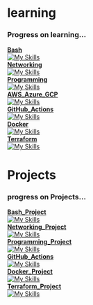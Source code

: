 # learning
### Progress on learning...

<a href="https://github.com/Vasanthabalaji01/-/tree/main/Learning/Bash"><b>Bash</b></a> <br>
[![My Skills](https://skillicons.dev/icons?i=bash)](https://skillicons.dev)<br>
<a href="https://github.com/Vasanthabalaji01/-/tree/main/Learning/Networking"><b>Networking</b></a> <br>
[![My Skills](https://skillicons.dev/icons?i=Networking)](https://skillicons.dev)<br>
<a href="https://github.com/Vasanthabalaji01/-/tree/main/Learning/Programming"><b>Programming</b></a> <br>
[![My Skills](https://skillicons.dev/icons?i=py)](https://skillicons.dev)<br>
<a href="https://github.com/Vasanthabalaji01/-/tree/main/Learning/AWS_Azure_GCP"><b>AWS_Azure_GCP</b></a> <br>
[![My Skills](https://skillicons.dev/icons?i=aws,azure,gcp)](https://skillicons.dev)<br>
<a href="https://github.com/Vasanthabalaji01/-/tree/main/Learning/GitHub_Action"><b>GitHub_Actions</b></a> <br>
[![My Skills](https://skillicons.dev/icons?i=git)](https://skillicons.dev)<br>
<a href="https://github.com/Vasanthabalaji01/-/tree/main/Learning/Docker"><b>Docker</b></a> <br>
[![My Skills](https://skillicons.dev/icons?i=docker)](https://skillicons.dev)<br>
<a href="https://github.com/Vasanthabalaji01/-/tree/main/Learning/Terraform"><b>Terraform</b></a> <br>
[![My Skills](https://skillicons.dev/icons?i=terraform)](https://skillicons.dev)<br>

# Projects
### progress on Projects...

<a href="https://github.com/Vasanthabalaji01/-/tree/main/Projects/Bash_Project"><b>Bash_Project</b></a> <br>
[![My Skills](https://skillicons.dev/icons?i=bash)](https://skillicons.dev)<br>
<a href="https://github.com/Vasanthabalaji01/-/tree/main/Projects/Networking_Project"><b>Networking_Project</b></a> <br>
[![My Skills](https://skillicons.dev/icons?i=Networking)](https://skillicons.dev)<br>
<a href="https://github.com/Vasanthabalaji01/-/tree/main/Projects/Programming_Project"><b>Programming_Project</b></a> <br>
[![My Skills](https://skillicons.dev/icons?i=py)](https://skillicons.dev)<br>
<a href="https://github.com/Vasanthabalaji01/-/tree/main/Projects/GitHub_Action_Project"><b>GitHub_Actions</b></a> <br>
[![My Skills](https://skillicons.dev/icons?i=git)](https://skillicons.dev)<br>
<a href="https://github.com/Vasanthabalaji01/-/tree/main/Projects/Docker_Project"><b>Docker_Project</b></a> <br>
[![My Skills](https://skillicons.dev/icons?i=docker)](https://skillicons.dev)<br>
<a href="https://github.com/Vasanthabalaji01/-/tree/main/Projects/Terraform_Project"><b>Terraform_Project</b></a> <br>
[![My Skills](https://skillicons.dev/icons?i=terraform)](https://skillicons.dev)<br>





